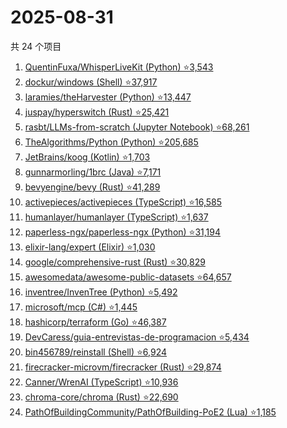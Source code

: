 # 2025-08-31

共 24 个项目

<!-- BEGIN GITHUB -->
<!-- 最后更新时间 2025-08-31 20:15:12 +0800 -->
1. [QuentinFuxa/WhisperLiveKit (Python) ⭐3,543](https://github.com/QuentinFuxa/WhisperLiveKit)
1. [dockur/windows (Shell) ⭐37,917](https://github.com/dockur/windows)
1. [laramies/theHarvester (Python) ⭐13,447](https://github.com/laramies/theHarvester)
1. [juspay/hyperswitch (Rust) ⭐25,421](https://github.com/juspay/hyperswitch)
1. [rasbt/LLMs-from-scratch (Jupyter Notebook) ⭐68,261](https://github.com/rasbt/LLMs-from-scratch)
1. [TheAlgorithms/Python (Python) ⭐205,685](https://github.com/TheAlgorithms/Python)
1. [JetBrains/koog (Kotlin) ⭐1,703](https://github.com/JetBrains/koog)
1. [gunnarmorling/1brc (Java) ⭐7,171](https://github.com/gunnarmorling/1brc)
1. [bevyengine/bevy (Rust) ⭐41,289](https://github.com/bevyengine/bevy)
1. [activepieces/activepieces (TypeScript) ⭐16,585](https://github.com/activepieces/activepieces)
1. [humanlayer/humanlayer (TypeScript) ⭐1,637](https://github.com/humanlayer/humanlayer)
1. [paperless-ngx/paperless-ngx (Python) ⭐31,194](https://github.com/paperless-ngx/paperless-ngx)
1. [elixir-lang/expert (Elixir) ⭐1,030](https://github.com/elixir-lang/expert)
1. [google/comprehensive-rust (Rust) ⭐30,829](https://github.com/google/comprehensive-rust)
1. [awesomedata/awesome-public-datasets ⭐64,657](https://github.com/awesomedata/awesome-public-datasets)
1. [inventree/InvenTree (Python) ⭐5,492](https://github.com/inventree/InvenTree)
1. [microsoft/mcp (C#) ⭐1,445](https://github.com/microsoft/mcp)
1. [hashicorp/terraform (Go) ⭐46,387](https://github.com/hashicorp/terraform)
1. [DevCaress/guia-entrevistas-de-programacion ⭐5,434](https://github.com/DevCaress/guia-entrevistas-de-programacion)
1. [bin456789/reinstall (Shell) ⭐6,924](https://github.com/bin456789/reinstall)
1. [firecracker-microvm/firecracker (Rust) ⭐29,874](https://github.com/firecracker-microvm/firecracker)
1. [Canner/WrenAI (TypeScript) ⭐10,936](https://github.com/Canner/WrenAI)
1. [chroma-core/chroma (Rust) ⭐22,690](https://github.com/chroma-core/chroma)
1. [PathOfBuildingCommunity/PathOfBuilding-PoE2 (Lua) ⭐1,185](https://github.com/PathOfBuildingCommunity/PathOfBuilding-PoE2)
<!-- END GITHUB -->